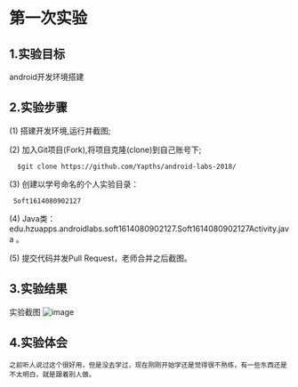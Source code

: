 # 第一次实验
 
## 1.实验目标
 android开发环境搭建
 
## 2.实验步骤
 (1) 搭建开发环境,运行并截图;
 
 (2) 加入Git项目(Fork),将项目克隆(clone)到自己账号下;
 
      $git clone https://github.com/Yapths/android-labs-2018/
      
 (3) 创建以学号命名的个人实验目录：
 
     Soft1614080902127
      
     
 (4) Java类：edu.hzuapps.androidlabs.soft1614080902127.Soft1614080902127Activity.java 。
 
 (5) 提交代码并发Pull Request，老师合并之后截图。

 
## 3.实验结果
 实验截图
 ![image](https://github.com/Yapths/android-labs-2018/blob/master/soft1614080902127/实验1截图.png)
 
## 4.实验体会
    之前听人说过这个很好用，但是没去学过，现在刚刚开始学还是觉得很不熟练，有一些东西还是不太明白，就是跟着别人做。
